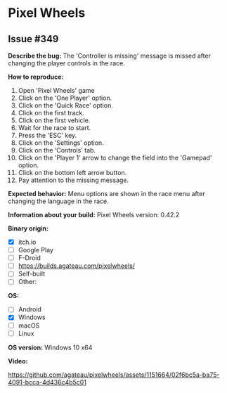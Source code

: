 # Pixel Wheels

## Issue #349

**Describe the bug:** The 'Controller is missing' message is missed after changing the player controls in the race.

**How to reproduce:**

1. Open 'Pixel Wheels' game
2. Click on the 'One Player' option.
3. Click on the 'Quick Race' option.
4. Click on the first track.
5. Click on the first vehicle.
6. Wait for the race to start.
7. Press the 'ESC' key.
8. Click on the 'Settings' option.
9. Click on the 'Controls' tab.
10. Click on the 'Player 1' arrow to change the field into the 'Gamepad' option.
11. Click on the bottom left arrow button.
12. Pay attention to the missing message.

**Expected behavior:** Menu options are shown in the race menu after changing the language in the race.

**Information about your build:** Pixel Wheels version: 0.42.2

**Binary origin:**

- [x] itch.io
- [ ] Google Play
- [ ] F-Droid
- [ ] https://builds.agateau.com/pixelwheels/
- [ ] Self-built
- [ ] Other:

**OS:**

- [ ] Android
- [x] Windows
- [ ] macOS
- [ ] Linux

**OS version:** Windows 10 x64

**Video:**

https://github.com/agateau/pixelwheels/assets/1151664/02f6bc5a-ba75-4091-bcca-4d436c4b5c01
